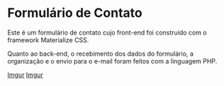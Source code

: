 # Formulário de Contato
Este é um formulário de contato cujo front-end foi construído com o framework Materialize CSS.

Quanto ao back-end, o recebimento dos dados do formulário, a organização e o envio para o e-mail foram feitos com a linguagem PHP.  

[Imgur](https://i.imgur.com/P4wydaU.png)
[Imgur](https://i.imgur.com/QCTmPt6.png)
